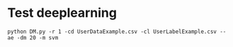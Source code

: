 # Test deeplearning

```
python DM.py -r 1 -cd UserDataExample.csv -cl UserLabelExample.csv --ae -dm 20 -m svm
```
